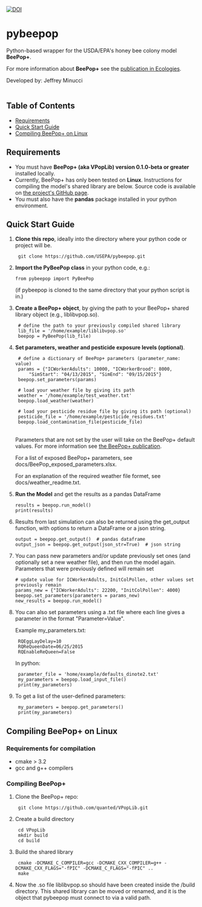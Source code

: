 [![DOI](https://zenodo.org/badge/DOI/10.5281/zenodo.3461089.svg)](https://doi.org/10.5281/zenodo.3461089)


# pybeepop
Python-based wrapper for the USDA/EPA's honey bee colony model **BeePop+**.

For more information about **BeePop+** see the [publication in Ecologies](https://doi.org/10.3390/ecologies3030022).

Developed by: Jeffrey Minucci
<br><br>

## Table of Contents

- [Requirements](#requirements)
- [Quick Start Guide](#quick-start-guide)
- [Compiling BeePop+ on Linux](#compiling-beepop-on-linux)

## Requirements

* You must have **BeePop+ (aka VPopLib) version 0.1.0-beta or greater** installed locally. 
* Currently, BeePop+ has only been tested on **Linux**. Instructions for compiling the model's shared library are below. Source code is available on [the project's GitHub page](https://github.com/quanted/vpoplib]).
* You must also have the **pandas** package installed in your python environment.


## Quick Start Guide

1. **Clone this repo**, ideally into the directory where your python code or project will be.

        git clone https://github.com/USEPA/pybeepop.git
        
2.  **Import the PyBeePop class** in your python code, e.g.:
    
        from pybeepop import PyBeePop
    
    (if pybeepop is cloned to the same directory that your python script is in.)
  
  
3. **Create a BeePop+ object**, by giving the path to your BeePop+ shared library object (e.g., liblibvpop.so).

        # define the path to your previously compiled shared library
        lib_file = '/home/example/liblibvpop.so'
        beepop = PyBeePop(lib_file)
        

4. **Set parameters, weather and pesticide exposure levels (optional)**.

        # define a dictionary of BeePop+ parameters (parameter_name: value)
        params = {"ICWorkerAdults": 10000, "ICWorkerBrood": 8000, 
            "SimStart": "04/13/2015", "SimEnd": "09/15/2015"}
        beepop.set_parameters(params)
        
        # load your weather file by giving its path
        weather = '/home/example/test_weather.txt'
        beepop.load_weather(weather)
        
        # load your pesticide residue file by giving its path (optional)
        pesticide_file = '/home/example/pesticide_residues.txt'
        beepop.load_contamination_file(pesticide_file)
     
    <br>Parameters that are not set by the user will take on the BeePop+ default values. For more information see [the BeePop+ publication](https://doi.org/10.3390/ecologies3030022).
    
    For a list of exposed BeePop+ parameters, see docs/BeePop_exposed_parameters.xlsx.
    
    For an explanation of the required weather file formet, see docs/weather_readme.txt.
    
    
5. **Run the Model** and get the results as a pandas DataFrame
    ```
    results = beepop.run_model()
    print(results)
    ```


6. Results from last simulation can also be returned using the get_output function, with options to return a DataFrame or a json string.
    ```
    output = beepop.get_output()  # pandas dataframe
    output_json = beepop.get_output(json_str=True)  # json string
    ```


7. You can pass new parameters and/or update previously set ones (and optionally set a new weather file), and then run the model again. Parameters that were previously defined will remain set

    ```
    # update value for ICWorkerAdults, InitColPollen, other values set previously remain
    params_new = {"ICWorkerAdults": 22200, "InitColPollen": 4000}
    beepop.set_parameters(parameters = params_new)
    new_results = beepop.run_model()
    ```


8. You can also set parameters using a .txt file where each line gives a parameter in the format "Parameter=Value". 

    Example my_parameters.txt:
        
        RQEggLayDelay=10
        RQReQueenDate=06/25/2015
        RQEnableReQueen=False

    In python:

        parameter_file = 'home/example/defaults_dinote2.txt'
        my_parameters = beepop.load_input_file()
        print(my_parameters)


9. To get a list of the user-defined parameters:

        my_parameters = beepop.get_parameters()
        print(my_parameters)


## Compiling BeePop+ on Linux


### Requirements for compilation
* cmake > 3.2
* gcc and g++ compilers

### Compiling BeePop+

1. Clone the BeePop+ repo:

        git clone https://github.com/quanted/VPopLib.git
    
2. Create a build directory

        cd VPopLib
        mkdir build
        cd build
    
3. Build the shared library 

        cmake -DCMAKE_C_COMPILER=gcc -DCMAKE_CXX_COMPILER=g++ -DCMAKE_CXX_FLAGS="-fPIC" -DCMAKE_C_FLAGS="-fPIC" ..  	
        make
 
4. Now the .so file liblibvpop.so should have been created inside the /build directory. This shared library can be moved or renamed, and it is the object that pybeepop must connect to via a valid path.